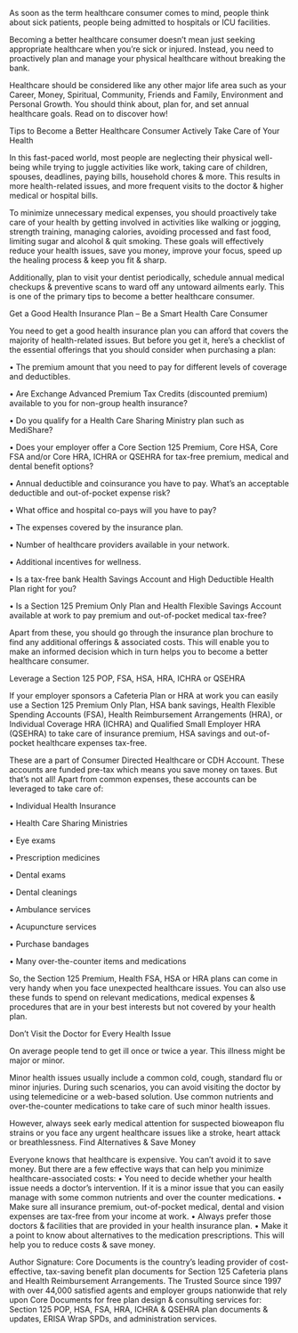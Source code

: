 As soon as the term healthcare consumer comes to mind, people think about sick patients, people being admitted to hospitals or ICU facilities. 

Becoming a better healthcare consumer doesn’t mean just seeking appropriate healthcare when you’re sick or injured. Instead, you need to proactively plan and manage your physical healthcare without breaking the bank. 

Healthcare should be considered like any other major life area such as your Career, Money, Spiritual, Community, Friends and Family, Environment and Personal Growth.  You should think about, plan for, and set annual healthcare goals. Read on to discover how!

Tips to Become a Better Healthcare Consumer
Actively Take Care of Your Health

In this fast-paced world, most people are neglecting their physical well-being while trying to juggle activities like work, taking care of children, spouses, deadlines, paying bills, household chores & more. This results in more health-related issues, and more frequent visits to the doctor & higher medical or hospital bills. 

To minimize unnecessary medical expenses, you should proactively take care of your health by getting involved in activities like walking or jogging, strength training, managing calories, avoiding processed and fast food, limiting sugar and alcohol & quit smoking. These goals will effectively reduce your health issues, save you money, improve your focus, speed up the healing process & keep you fit & sharp.

Additionally, plan to visit your dentist periodically, schedule annual medical checkups & preventive scans to ward off any untoward ailments early. This is one of the primary tips to become a better healthcare consumer.

Get a Good Health Insurance Plan – Be a Smart Health Care Consumer

You need to get a good health insurance plan you can afford that covers the majority of health-related issues. But before you get it, here’s a checklist of the essential offerings that you should consider when purchasing a plan:

•	The premium amount that you need to pay for different levels of coverage and deductibles.

•	Are Exchange Advanced Premium Tax Credits (discounted premium) available to you for non-group health insurance?

•	Do you qualify for a Health Care Sharing Ministry plan such as MediShare?

•	Does your employer offer a Core Section 125 Premium, Core HSA, Core FSA and/or Core HRA, ICHRA or QSEHRA for tax-free premium, medical and dental benefit options? 

•	Annual deductible and coinsurance you have to pay. What’s an acceptable deductible and out-of-pocket expense risk?

•	What office and hospital co-pays will you have to pay?

•	The expenses covered by the insurance plan.

•	Number of healthcare providers available in your network.

•	Additional incentives for wellness.

•	Is a tax-free bank Health Savings Account and High Deductible Health Plan right for you?

•	Is a Section 125 Premium Only Plan and Health Flexible Savings Account available at work to pay premium and out-of-pocket medical tax-free?

Apart from these, you should go through the insurance plan brochure to find any additional offerings & associated costs.  This will enable you to make an informed decision which in turn helps you to become a better healthcare consumer.

Leverage a Section 125 POP, FSA, HSA, HRA, ICHRA or QSEHRA

If your employer sponsors a Cafeteria Plan or HRA at work you can easily use a Section 125 Premium Only Plan, HSA bank savings, Health Flexible Spending Accounts (FSA), Health Reimbursement Arrangements (HRA), or Individual Coverage HRA (ICHRA) and Qualified Small Employer HRA (QSEHRA) to take care of insurance premium, HSA savings and out-of-pocket healthcare expenses tax-free.

These are a part of Consumer Directed Healthcare or CDH Account. These accounts are funded pre-tax which means you save money on taxes. But that’s not all! 
Apart from common expenses, these accounts can be leveraged to take care of:

•	Individual Health Insurance

•	Health Care Sharing Ministries

•	Eye exams

•	Prescription medicines

•	Dental exams

•	Dental cleanings

•	Ambulance services

•	Acupuncture services

•	Purchase bandages

•	Many over-the-counter items and medications

So, the Section 125 Premium, Health FSA, HSA or HRA plans can come in very handy when you face unexpected healthcare issues. You can also use these funds to spend on relevant medications, medical expenses & procedures that are in your best interests but not covered by your health plan. 

Don’t Visit the Doctor for Every Health Issue

On average people tend to get ill once or twice a year. This illness might be major or minor.

Minor health issues usually include a common cold, cough, standard flu or minor injuries.  During such scenarios, you can avoid visiting the doctor by using telemedicine or a web-based solution.  Use common nutrients and over-the-counter medications to take care of such minor health issues. 

However, always seek early medical attention for suspected bioweapon flu strains or you face any urgent healthcare issues like a stroke, heart attack or breathlessness.
Find Alternatives & Save Money

Everyone knows that healthcare is expensive. You can’t avoid it to save money. But there are a few effective ways that can help you minimize healthcare-associated costs:
•	You need to decide whether your health issue needs a doctor’s intervention. If it is a minor issue that you can easily manage with some common nutrients and over the counter medications.
•	Make sure all insurance premium, out-of-pocket medical, dental and vision expenses are tax-free from your income at work.
•	Always prefer those doctors & facilities that are provided in your health insurance plan.
•	Make it a point to know about alternatives to the medication prescriptions. This will help you to reduce costs & save money.

Author Signature: Core Documents is the country’s leading provider of cost-effective, tax-saving benefit plan documents for Section 125 Cafeteria plans and Health Reimbursement Arrangements. The Trusted Source since 1997 with over 44,000 satisfied agents and employer groups nationwide that rely upon Core Documents for free plan design & consulting services for: Section 125 POP, HSA, FSA, HRA, ICHRA & QSEHRA plan documents & updates, ERISA Wrap SPDs, and administration services.
